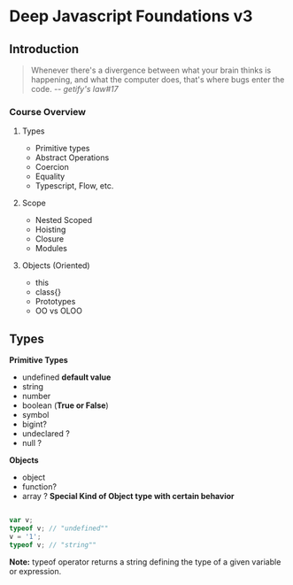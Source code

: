 # Deep Javascript Foundations v3

## Introduction

> Whenever there's a divergence between what your brain thinks is happening, and
what the computer does, that's where bugs enter the code.
<cite>-- getify's law#17

### Course Overview

1. Types
    - Primitive types
    - Abstract Operations
    - Coercion
    - Equality
    - Typescript, Flow, etc.

2. Scope
    - Nested Scoped
    - Hoisting
    - Closure
    - Modules

3. Objects (Oriented)
    - this
    - class{}
    - Prototypes
    - OO vs OLOO

## Types

**Primitive Types**
- undefined **default value**
- string
- number
- boolean (**True or False**)
- symbol
- bigint?
- undeclared ?
- null ?

**Objects**
- object
- function?
- array ? **Special Kind of Object type with certain behavior**

```javascript

var v;
typeof v; // "undefined""
v = '1';
typeof v; // "string""

```

**Note:** typeof operator returns a string defining the type of a given variable
or expression.
